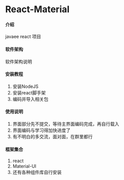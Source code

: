 ﻿# React-Material

#### 介绍
javaee react 项目

#### 软件架构
软件架构说明


#### 安装教程

1.  安装NodeJS
2.  安装react脚手架
3.  编码并导入相关包

#### 使用说明

1.  界面部分先不提交，等待主界面编码完成，再自行载入
2.  界面编码与学习得加快进度了
3.  有不明白的多交流，面对面，在群里都行

#### 框架集合

1.  react
2.  Material-UI
3.  还有各种组件库自行安装




